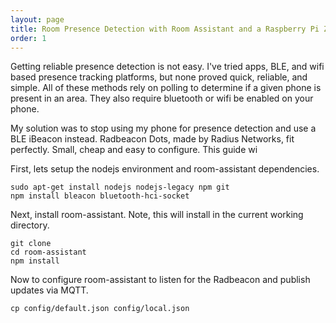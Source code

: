 ```yaml
---
layout: page
title: Room Presence Detection with Room Assistant and a Raspberry Pi Zero W
order: 1
---
```

Getting reliable presence detection is not easy. I've tried apps, BLE, and wifi based presence tracking platforms, but none proved quick, reliable, and simple. All of these methods rely on polling to determine if a given phone is present in an area. They also require bluetooth or wifi be enabled on your phone.

My solution was to stop using my phone for presence detection and use a BLE iBeacon instead. Radbeacon Dots, made by Radius Networks, fit perfectly. Small, cheap and easy to configure. This guide wi

First, lets setup the nodejs environment and room-assistant dependencies.
```
sudo apt-get install nodejs nodejs-legacy npm git
npm install bleacon bluetooth-hci-socket
```
Next, install room-assistant. Note, this will install in the current working directory.
```
git clone
cd room-assistant
npm install
```
Now to configure room-assistant to listen for the Radbeacon and publish updates via MQTT.
```
cp config/default.json config/local.json
```
